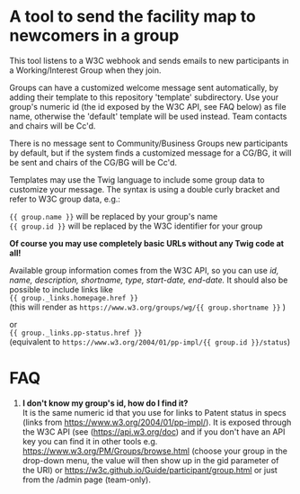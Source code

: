 
A tool to send the facility map to newcomers in a group
=======================================================

This tool listens to a W3C webhook and sends emails to 
new participants in a Working/Interest Group when they join.

Groups can have a customized welcome message sent automatically, by adding their template to this repository 'template' subdirectory. 
Use your group's numeric id (the id exposed by the W3C API, see FAQ below) as file name, otherwise the 'default' template will be used instead.
Team contacts and chairs will be Cc'd.

There is no message sent to Community/Business Groups new participants by default, but if the system finds a customized message for a CG/BG, it will be sent 
and chairs of the CG/BG will be Cc'd.

Templates may use the Twig language to include some group data to customize your message.
The syntax is using a double curly bracket and refer to W3C group data, e.g.:

`{{ group.name }}`  will be replaced by your group's name  
`{{ group.id }}`  will be replaced by the W3C identifier for your group

__Of course you may use completely basic URLs without any Twig code at all!__

Available group information comes from the W3C API, so you can use
*id, name, description, shortname, type, start-date, end-date.*
It should also be possible to include links like  
`{{ group._links.homepage.href }}`  
(this will render as `https://www.w3.org/groups/wg/{{ group.shortname }}` )  

or  
`{{ group._links.pp-status.href }}`   
(equivalent to `https://www.w3.org/2004/01/pp-impl/{{ group.id }}/status`)

FAQ
===

1. __I don't know my group's id, how do I find it?__  
It is the same numeric id that you use for links to Patent status in specs (links from https://www.w3.org/2004/01/pp-impl/).
It is exposed through the W3C API (see (https://api.w3.org/doc) and if you don't have an API key you can find it
in other tools e.g. https://www.w3.org/PM/Groups/browse.html (choose your group in the drop-down menu, the value will then show up in the gid parameter of the URI) or https://w3c.github.io/Guide/participant/group.html or just from the /admin page (team-only).
